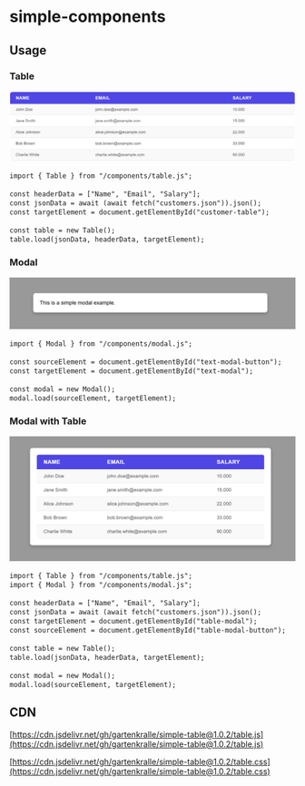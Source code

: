 # simple-components

## Usage

### Table

![Class diagram](table.png)

```
import { Table } from "/components/table.js";

const headerData = ["Name", "Email", "Salary"];
const jsonData = await (await fetch("customers.json")).json();
const targetElement = document.getElementById("customer-table");

const table = new Table();
table.load(jsonData, headerData, targetElement);

```

### Modal

![Class diagram](modal.png)

```
import { Modal } from "/components/modal.js";

const sourceElement = document.getElementById("text-modal-button");
const targetElement = document.getElementById("text-modal");

const modal = new Modal();
modal.load(sourceElement, targetElement);

```

### Modal with Table

![Class diagram](modal-with-table.png)

```
import { Table } from "/components/table.js";
import { Modal } from "/components/modal.js";

const headerData = ["Name", "Email", "Salary"];
const jsonData = await (await fetch("customers.json")).json();
const targetElement = document.getElementById("table-modal");
const sourceElement = document.getElementById("table-modal-button");

const table = new Table();
table.load(jsonData, headerData, targetElement);

const modal = new Modal();
modal.load(sourceElement, targetElement);

```

## CDN

[https://cdn.jsdelivr.net/gh/gartenkralle/simple-table@1.0.2/table.js](https://cdn.jsdelivr.net/gh/gartenkralle/simple-table@1.0.2/table.js)

[https://cdn.jsdelivr.net/gh/gartenkralle/simple-table@1.0.2/table.css](https://cdn.jsdelivr.net/gh/gartenkralle/simple-table@1.0.2/table.css)
